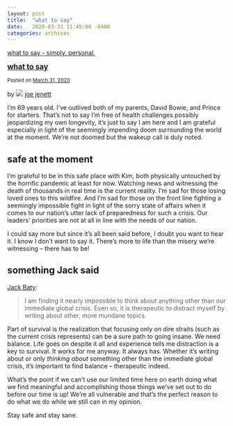 ```yaml
---
layout: post
title:  "what to say"
date:   2020-03-31 11:45:00 -0400
categories: archives
---
```

[what to say - simply. personal.](https://simply.personal.jenett.org/what-to-say/)

**<big>[what to say](https://simply.personal.jenett.org/what-to-say/ "Permalink to what to say")</big>**

<small>Posted on [March 31, 2020](https://simply.personal.jenett.org/what-to-say/ "11:45 am")</small>

by ![](https://secure.gravatar.com/avatar/0bf0445b4e4b39f830b186b7e23195a1?s=40&d=identicon&r=pg) [joe jenett](https://simply.personal.jenett.org/author/admin/ "View all posts by joe jenett")

I’m 69 years old. I’ve outlived both of my parents, David Bowie, and Prince for starters. That’s not to say I’m free of health challenges possibly jeopardizing my own longevity, it’s just to say I am here and I am grateful especially in light of the seemingly impending doom surrounding the world at the moment. We’re not doomed but the wakeup call is duly noted.

## safe at the moment

I’m grateful to be in this safe place with Kim, both physically untouched by the horrific pandemic at least for now. Watching news and witnessing the death of thousands in real time is the current reality. I’m sad for those losing loved ones to this wildfire. And I’m sad for those on the front line fighting a seemingly impossible fight in light of the sorry state of affairs when it comes to our nation’s utter lack of preparedness for such a crisis. Our leaders’ priorities are not at all in line with the needs of our nation.

I could say more but since it’s all been said before, I doubt you want to hear it. I know I don’t want to say it. There’s more to life than the misery we’re witnessing – there has to be!

## something Jack said

[Jack Baty](https://copingmechanism.com/2020/im-not-ignoring-the-pandemic/):

> I am finding it nearly impossible to think about anything other than our immediate global crisis. Even so, it is therapeutic to distract myself by writing about other, more mundane topics.

Part of survival is the realization that focusing only on dire straits (such as the current crisis represents) can be a sure path to going insane. We need balance. Life goes on despite it all and experience tells me distraction is a key to survival. It works for me anyway. It always has. Whether it’s writing about or only _thinking about_ something other than the immediate global crisis, it’s important to find balance – therapeutic indeed.

What’s the point if we can’t use our limited time here on earth doing what we find meaningful and accomplishing those things we’ve set out to do before our time is up! We’re all vulnerable and that’s the perfect reason to do what we do while we still can in my opinion.

Stay safe and stay sane.